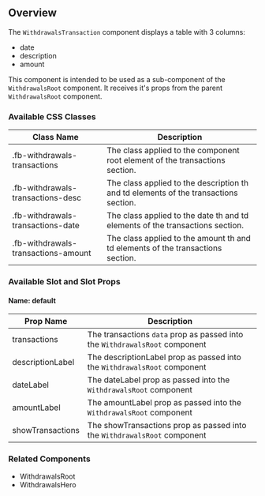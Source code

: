 ## Overview

The `WithdrawalsTransaction` component displays a table with 3 columns: 
- date
- description
- amount

This component is intended to be used as a sub-component of the `WithdrawalsRoot` component. It receives it's props from the parent `WithdrawalsRoot` component.

### Available CSS Classes

| Class Name | Description |
| ---------- | ----------- |
| .fb-withdrawals-transactions | The class applied to the component root element of the transactions section. |
| .fb-withdrawals-transactions-desc | The class applied to the description th and td elements of the transactions section. |
| .fb-withdrawals-transactions-date | The class applied to the date th and td elements of the transactions section. |
| .fb-withdrawals-transactions-amount | The class applied to the amount th and td elements of the transactions section. |


### Available Slot and Slot Props

#### Name: default

| Prop Name | Description |
| ----- | ----------- |
| transactions | The transactions `data` prop as passed into the `WithdrawalsRoot` component |
| descriptionLabel | The descriptionLabel prop as passed into the `WithdrawalsRoot` component |
| dateLabel | The dateLabel prop as passed into the `WithdrawalsRoot` component |
| amountLabel | The amountLabel prop as passed into the `WithdrawalsRoot` component |
| showTransactions | The showTransactions prop as passed into the `WithdrawalsRoot` component |



### Related Components
- WithdrawalsRoot
- WithdrawalsHero